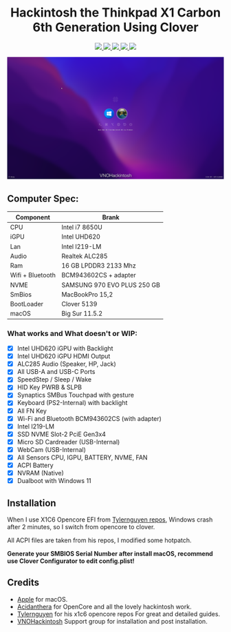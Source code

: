 <h1 align="center"> Hackintosh the Thinkpad X1 Carbon 6th Generation Using Clover </h1>

<p align="center">
<a href="https://www.apple.com/macos/big-sur/">
  <img src="https://img.shields.io/badge/macOS-Big_Sur_v11.4-red.svg"/> </a>
<a href="https://pcsupport.lenovo.com/us/en/products/laptops-and-netbooks/thinkpad-x-series-laptops/thinkpad-x1-carbon-6th-gen-type-20kh-20kg/downloads/driver-list/component?name=BIOS%2FUEFI">
  <img src="https://img.shields.io/badge/Model-20KH*-9cf"/> </a>
<a href="https://github.com/CloverHackyColor/CloverBootloader/">
  <img src="https://img.shields.io/badge/Clover-5139-12AED6"/> </a>
<a href="https://www.facebook.com/vnohackintosh/">
   <img src="https://img.shields.io/badge/Facebook-VNOHackintosh-informational?style=flat&logo=facebook&logoColor=white&color=3a4dc9"> </a>
<a href="https://www.facebook.com/vanhung4499/">
   <img src="https://img.shields.io/badge/Facebook-vanhung4499-informational?style=flat&logo=facebook&logoColor=white&color=3a4dc9"> </a>
</p>

<p align="center">
<a href="https://vanhung4499.github.io/x1c6-clover-hackintosh/">
   <img src="./assets/clover.png"> </a>
</p>


## Computer Spec:

| Component        | Brank                              |
| ---------------- | ---------------------------------- |
| CPU              | Intel i7 8650U                     |
| iGPU             | Intel UHD620                       |
| Lan              | Intel I219-LM                      |
| Audio            | Realtek ALC285                     |
| Ram              | 16 GB LPDDR3 2133 Mhz              |
| Wifi + Bluetooth | BCM943602CS + adapter              |
| NVME             | SAMSUNG 970 EVO PLUS 250 GB        |
| SmBios           | MacBookPro 15,2                    |
| BootLoader       | Clover 5139                        |
| macOS            | Big Sur 11.5.2                     |

### What works and What doesn't or WIP:

- [x] Intel UHD620 iGPU with Backlight
- [x] Intel UHD620 iGPU HDMI Output
- [x] ALC285 Audio (Speaker, HP, Jack)
- [x] All USB-A and USB-C Ports
- [x] SpeedStep / Sleep / Wake
- [x] HID Key PWRB & SLPB 
- [x] Synaptics SMBus Touchpad with gesture
- [x] Keyboard (PS2-Internal) with backlight
- [x] All FN Key
- [x] Wi-Fi and Bluetooth BCM943602CS (with adapter)
- [x] Intel I219-LM 
- [x] SSD NVME Slot-2 PciE Gen3x4 
- [x] Micro SD Cardreader (USB-Internal)
- [x] WebCam (USB-Internal)
- [x] All Sensors CPU, IGPU, BATTERY, NVME, FAN
- [x] ACPI Battery
- [x] NVRAM (Native)
- [x] Dualboot with Windows 11

## Installation

When I use X1C6 Opencore EFI from [Tylernguyen repos](https://github.com/tylernguyen/x1c6-hackintosh), Windows crash after 2 minutes, so I switch from opencore to clover.

All ACPI files are taken from his repos, I modified some hotpatch.

**Generate your SMBIOS Serial Number after install macOS, recommend use Clover Configurator to edit config.plist!**

## Credits

- [Apple](https://apple.com) for macOS.
- [Acidanthera](https://github.com/acidanthera) for OpenCore and all the lovely hackintosh work.
- [Tylernguyen](https://github.com/tylernguyen/x1c6-hackintosh) for his x1c6 opencore repos
For great and detailed guides.
- [VNOHackintosh](https://facebook.com/vnohackintosh) Support group for installation and post installation.
